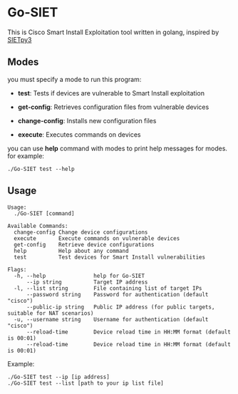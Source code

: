 # Go-SIET

This is Cisco Smart Install Exploitation tool written in golang, inspired by [SIETpy3](https://github.com/Sab0tag3d/SIETpy3)

## Modes
you must specify a mode to run this program:

- **test**:  Tests if devices are vulnerable to Smart Install exploitation

- **get-config**: Retrieves configuration files from vulnerable devices

- **change-config**: Installs new configuration files

- **execute**: Executes commands on devices

you can use **help** command with modes to print help messages for modes. for example:
```
./Go-SIET test --help
```

## Usage
```
Usage:
  ./Go-SIET [command]

Available Commands:
  change-config Change device configurations
  execute       Execute commands on vulnerable devices
  get-config    Retrieve device configurations
  help          Help about any command
  test          Test devices for Smart Install vulnerabilities

Flags:
  -h, --help               help for Go-SIET
      --ip string          Target IP address
  -l, --list string        File containing list of target IPs
      --password string    Password for authentication (default "cisco")
      --public-ip string   Public IP address (for public targets, suitable for NAT scenarios)
  -u, --username string    Username for authentication (default "cisco")
      --reload-time        Device reload time in HH:MM format (default is 00:01)
      --reload-time        Device reload time in HH:MM format (default is 00:01)

```

Example:
```
./Go-SIET test --ip [ip address]
./Go-SIET test --list [path to your ip list file]
```
